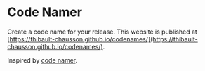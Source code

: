 # Code Namer

Create a code name for your release. This website is published at [https://thibault-chausson.github.io/codenames/](https://thibault-chausson.github.io/codenames/).

Inspired by [code namer](https://killercup.github.io/codenamer/).